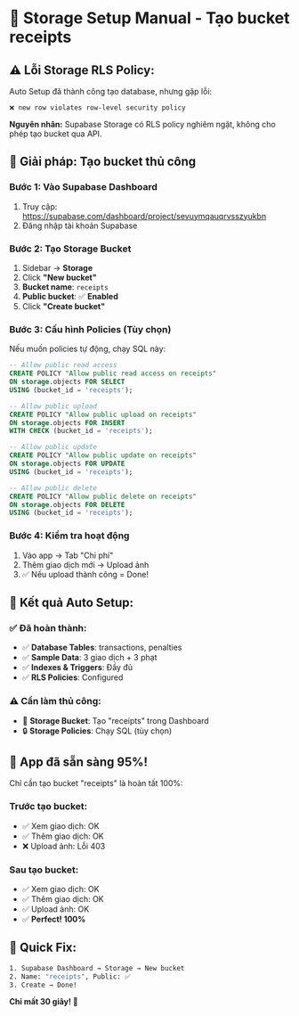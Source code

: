 # 📁 Storage Setup Manual - Tạo bucket receipts

## ⚠️ **Lỗi Storage RLS Policy:**

Auto Setup đã thành công tạo database, nhưng gặp lỗi:
```
❌ new row violates row-level security policy
```

**Nguyên nhân:** Supabase Storage có RLS policy nghiêm ngặt, không cho phép tạo bucket qua API.

## 🔧 **Giải pháp: Tạo bucket thủ công**

### **Bước 1: Vào Supabase Dashboard**
1. Truy cập: https://supabase.com/dashboard/project/sevuymqauqrvsszyukbn
2. Đăng nhập tài khoản Supabase

### **Bước 2: Tạo Storage Bucket**
1. Sidebar → **Storage**
2. Click **"New bucket"**
3. **Bucket name**: `receipts`
4. **Public bucket**: ✅ **Enabled**
5. Click **"Create bucket"**

### **Bước 3: Cấu hình Policies (Tùy chọn)**
Nếu muốn policies tự động, chạy SQL này:

```sql
-- Allow public read access
CREATE POLICY "Allow public read access on receipts" 
ON storage.objects FOR SELECT 
USING (bucket_id = 'receipts');

-- Allow public upload
CREATE POLICY "Allow public upload on receipts" 
ON storage.objects FOR INSERT 
WITH CHECK (bucket_id = 'receipts');

-- Allow public update
CREATE POLICY "Allow public update on receipts" 
ON storage.objects FOR UPDATE 
USING (bucket_id = 'receipts');

-- Allow public delete
CREATE POLICY "Allow public delete on receipts" 
ON storage.objects FOR DELETE 
USING (bucket_id = 'receipts');
```

### **Bước 4: Kiểm tra hoạt động**
1. Vào app → Tab "Chi phí"
2. Thêm giao dịch mới → Upload ảnh
3. ✅ Nếu upload thành công = Done!

## 🎯 **Kết quả Auto Setup:**

### **✅ Đã hoàn thành:**
- ✅ **Database Tables**: transactions, penalties
- ✅ **Sample Data**: 3 giao dịch + 3 phạt
- ✅ **Indexes & Triggers**: Đầy đủ
- ✅ **RLS Policies**: Configured

### **⚠️ Cần làm thủ công:**
- 📁 **Storage Bucket**: Tạo "receipts" trong Dashboard
- 🔒 **Storage Policies**: Chạy SQL (tùy chọn)

## 🚀 **App đã sẵn sàng 95%!**

Chỉ cần tạo bucket "receipts" là hoàn tất 100%:

### **Trước tạo bucket:**
- ✅ Xem giao dịch: OK
- ✅ Thêm giao dịch: OK  
- ❌ Upload ảnh: Lỗi 403

### **Sau tạo bucket:**
- ✅ Xem giao dịch: OK
- ✅ Thêm giao dịch: OK
- ✅ Upload ảnh: OK
- ✅ **Perfect! 100%**

## 📱 **Quick Fix:**

```bash
1. Supabase Dashboard → Storage → New bucket
2. Name: "receipts", Public: ✅
3. Create → Done!
```

**Chỉ mất 30 giây! 🏓**

